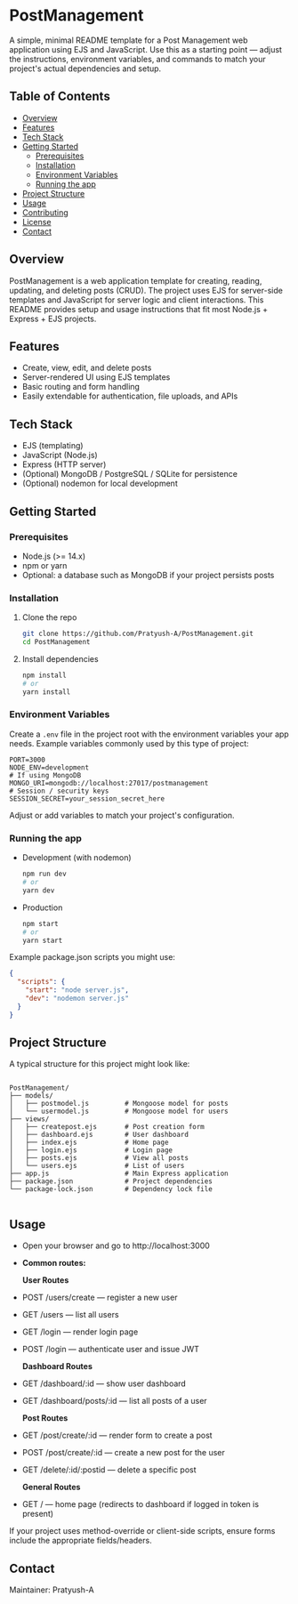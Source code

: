 
# PostManagement

A simple, minimal README template for a Post Management web application using EJS and JavaScript. Use this as a starting point — adjust the instructions, environment variables, and commands to match your project's actual dependencies and setup.

## Table of Contents

- [Overview](#overview)
- [Features](#features)
- [Tech Stack](#tech-stack)
- [Getting Started](#getting-started)
  - [Prerequisites](#prerequisites)
  - [Installation](#installation)
  - [Environment Variables](#environment-variables)
  - [Running the app](#running-the-app)
- [Project Structure](#project-structure)
- [Usage](#usage)
- [Contributing](#contributing)
- [License](#license)
- [Contact](#contact)

## Overview

PostManagement is a web application template for creating, reading, updating, and deleting posts (CRUD). The project uses EJS for server-side templates and JavaScript for server logic and client interactions. This README provides setup and usage instructions that fit most Node.js + Express + EJS projects.

## Features

- Create, view, edit, and delete posts
- Server-rendered UI using EJS templates
- Basic routing and form handling
- Easily extendable for authentication, file uploads, and APIs

## Tech Stack

- EJS (templating)
- JavaScript (Node.js)
- Express (HTTP server)
- (Optional) MongoDB / PostgreSQL / SQLite for persistence
- (Optional) nodemon for local development

## Getting Started

### Prerequisites

- Node.js (>= 14.x)
- npm or yarn
- Optional: a database such as MongoDB if your project persists posts

### Installation

1. Clone the repo
   ```bash
   git clone https://github.com/Pratyush-A/PostManagement.git
   cd PostManagement
   ```

2. Install dependencies
   ```bash
   npm install
   # or
   yarn install
   ```

### Environment Variables

Create a `.env` file in the project root with the environment variables your app needs. Example variables commonly used by this type of project:

```
PORT=3000
NODE_ENV=development
# If using MongoDB
MONGO_URI=mongodb://localhost:27017/postmanagement
# Session / security keys
SESSION_SECRET=your_session_secret_here
```

Adjust or add variables to match your project's configuration.

### Running the app

- Development (with nodemon)
  ```bash
  npm run dev
  # or
  yarn dev
  ```

- Production
  ```bash
  npm start
  # or
  yarn start
  ```

Example package.json scripts you might use:
```json
{
  "scripts": {
    "start": "node server.js",
    "dev": "nodemon server.js"
  }
}
```

## Project Structure

A typical structure for this project might look like:

```

PostManagement/
├── models/
│   ├── postmodel.js         # Mongoose model for posts
│   └── usermodel.js         # Mongoose model for users
├── views/
│   ├── createpost.ejs       # Post creation form
│   ├── dashboard.ejs        # User dashboard
│   ├── index.ejs            # Home page
│   ├── login.ejs            # Login page
│   ├── posts.ejs            # View all posts
│   └── users.ejs            # List of users
├── app.js                   # Main Express application
├── package.json             # Project dependencies
└── package-lock.json        # Dependency lock file


```


## Usage

- Open your browser and go to http://localhost:3000
- **Common routes:**

  **User Routes**
- POST /users/create — register a new user
- GET /users — list all users
- GET /login — render login page
- POST /login — authenticate user and issue JWT

   **Dashboard Routes**
- GET /dashboard/:id — show user dashboard
- GET /dashboard/posts/:id — list all posts of a user

   **Post Routes**
- GET /post/create/:id — render form to create a post
- POST /post/create/:id — create a new post for the user
- GET /delete/:id/:postid — delete a specific post

  **General Routes**
- GET / — home page (redirects to dashboard if logged in token is present)



If your project uses method-override or client-side scripts, ensure forms include the appropriate fields/headers.



## Contact

Maintainer: Pratyush-A


